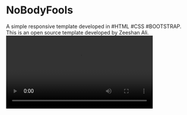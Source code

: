 # NoBodyFools
A simple responsive template developed in #HTML #CSS #BOOTSTRAP. This is an open source template developed by Zeeshan Ali. 
<video width="400" controls>
  <source src="https://github.com/EngZeeshanAli/NoBodyFools/blob/master/video/NoBodyFool.mp4" type="video/mp4">
  Your browser does not support HTML video.
</video>

